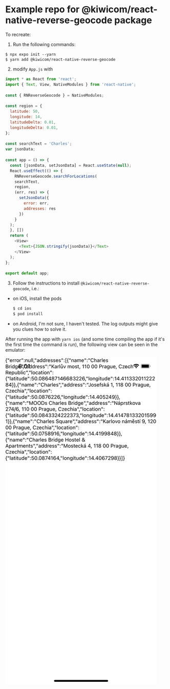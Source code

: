 # Example repo for @kiwicom/react-native-reverse-geocode package

To recreate:

1. Run the following commands:
```
$ npx expo init --yarn
$ yarn add @kiwicom/react-native-reverse-geocode
```

2. modify `App.js` with

```js
import * as React from 'react';
import { Text, View, NativeModules } from 'react-native';

const { RNReverseGeocode } = NativeModules;

const region = {
  latitude: 50,
  longitude: 14,
  latitudeDelta: 0.01,
  longitudeDelta: 0.01,
};

const searchText = 'Charles';
var jsonData;

const app = () => {
  const [jsonData, setJsonData] = React.useState(null);
  React.useEffect(() => {
    RNReverseGeocode.searchForLocations(
    searchText,
    region,
    (err, res) => {
      setJsonData({
        error: err,
        addresses: res
      })
    }
  );
  }, [])
  return (
    <View>
      <Text>{JSON.stringify(jsonData)}</Text>
    </View>
  );
};

export default app;
```

3. Follow the instructions to install `@kiwicom/react-native-reverse-geocode`, i.e.:

- on iOS, install the pods
  ```sh
  $ cd ios
  $ pod install
  ```

- on Android, I'm not sure, I haven't tested. The log outputs might give you clues how to solve it.

After running the app with `yarn ios` (and some time compiling the app if it's the first time the command is run), the following view can be seen in the emulator:

![JSON output of React Native Reverse Geocode](./screenshot.png)